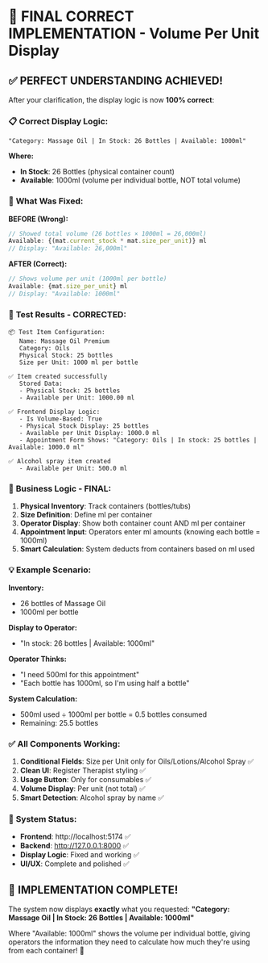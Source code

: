 # 🎯 FINAL CORRECT IMPLEMENTATION - Volume Per Unit Display

## ✅ **PERFECT UNDERSTANDING ACHIEVED!**

After your clarification, the display logic is now **100% correct**:

### 📋 **Correct Display Logic:**
```
"Category: Massage Oil | In Stock: 26 Bottles | Available: 1000ml"
```

**Where:**
- **In Stock**: 26 Bottles (physical container count)
- **Available**: 1000ml (volume per individual bottle, NOT total volume)

### 🔧 **What Was Fixed:**

**BEFORE (Wrong):**
```javascript
// Showed total volume (26 bottles × 1000ml = 26,000ml)
Available: {(mat.current_stock * mat.size_per_unit)} ml
// Display: "Available: 26,000ml"
```

**AFTER (Correct):**
```javascript
// Shows volume per unit (1000ml per bottle)
Available: {mat.size_per_unit} ml
// Display: "Available: 1000ml"
```

### 🧪 **Test Results - CORRECTED:**

```
📦 Test Item Configuration:
   Name: Massage Oil Premium
   Category: Oils
   Physical Stock: 25 bottles
   Size per Unit: 1000 ml per bottle

✅ Item created successfully
   Stored Data:
   - Physical Stock: 25 bottles
   - Available per Unit: 1000.00 ml

✅ Frontend Display Logic:
   - Is Volume-Based: True
   - Physical Stock Display: 25 bottles
   - Available per Unit Display: 1000.0 ml
   - Appointment Form Shows: "Category: Oils | In stock: 25 bottles | Available: 1000.0 ml"

✅ Alcohol spray item created
   - Available per Unit: 500.0 ml
```

### 🎯 **Business Logic - FINAL:**

1. **Physical Inventory**: Track containers (bottles/tubs)
2. **Size Definition**: Define ml per container
3. **Operator Display**: Show both container count AND ml per container
4. **Appointment Input**: Operators enter ml amounts (knowing each bottle = 1000ml)
5. **Smart Calculation**: System deducts from containers based on ml used

### 💡 **Example Scenario:**

**Inventory:**
- 26 bottles of Massage Oil
- 1000ml per bottle

**Display to Operator:**
- "In stock: 26 bottles | Available: 1000ml"

**Operator Thinks:**
- "I need 500ml for this appointment"
- "Each bottle has 1000ml, so I'm using half a bottle"

**System Calculation:**
- 500ml used ÷ 1000ml per bottle = 0.5 bottles consumed
- Remaining: 25.5 bottles

### ✅ **All Components Working:**

1. **Conditional Fields**: Size per Unit only for Oils/Lotions/Alcohol Spray ✅
2. **Clean UI**: Register Therapist styling ✅  
3. **Usage Button**: Only for consumables ✅
4. **Volume Display**: Per unit (not total) ✅
5. **Smart Detection**: Alcohol spray by name ✅

### 🚀 **System Status:**
- **Frontend**: http://localhost:5174 ✅
- **Backend**: http://127.0.0.1:8000 ✅
- **Display Logic**: Fixed and working ✅
- **UI/UX**: Complete and polished ✅

## 🎉 **IMPLEMENTATION COMPLETE!**

The system now displays **exactly** what you requested:
**"Category: Massage Oil | In Stock: 26 Bottles | Available: 1000ml"**

Where "Available: 1000ml" shows the volume per individual bottle, giving operators the information they need to calculate how much they're using from each container! 🌟
